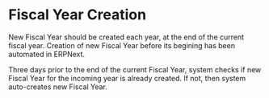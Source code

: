 
# Fiscal Year Creation


New Fiscal Year should be created each year, at the end of the current fiscal year. Creation of new Fiscal Year before its begining has been automated in ERPNext.


Three days prior to the end of the current Fiscal Year, system checks if new Fiscal Year for the incoming year is already created. If not, then system auto-creates new Fiscal Year.



